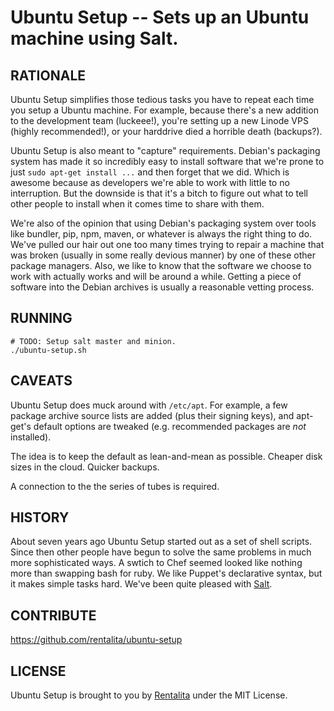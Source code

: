 Ubuntu Setup -- Sets up an Ubuntu machine using Salt.
===

## RATIONALE

Ubuntu Setup simplifies those tedious tasks you have to repeat each
time you setup a Ubuntu machine. For example, because there's a new
addition to the development team (luckeee!), you're setting up a new
Linode VPS (highly recommended!), or your harddrive died a horrible
death (backups?).

Ubuntu Setup is also meant to "capture" requirements. Debian's
packaging system has made it so incredibly easy to install software
that we're prone to just `sudo apt-get install ...` and then forget
that we did. Which is awesome because as developers we're able to work
with little to no interruption. But the downside is that it's a bitch
to figure out what to tell other people to install when it comes time
to share with them.

We're also of the opinion that using Debian's packaging system over
tools like bundler, pip, npm, maven, or whatever is always the right
thing to do. We've pulled our hair out one too many times trying to
repair a machine that was broken (usually in some really devious
manner) by one of these other package managers. Also, we like to know
that the software we choose to work with actually works and will be
around a while. Getting a piece of software into the Debian archives
is usually a reasonable vetting process.

## RUNNING

    # TODO: Setup salt master and minion.
    ./ubuntu-setup.sh

## CAVEATS

Ubuntu Setup does muck around with `/etc/apt`. For example, a few
package archive source lists are added (plus their signing keys), and
apt-get's default options are tweaked (e.g. recommended packages are
*not* installed).

The idea is to keep the default as lean-and-mean as possible. Cheaper
disk sizes in the cloud. Quicker backups.

A connection to the the series of tubes is required.

## HISTORY

About seven years ago Ubuntu Setup started out as a set of shell
scripts. Since then other people have begun to solve the same problems
in much more sophisticated ways. A swtich to Chef seemed looked like
nothing more than swapping bash for ruby. We like Puppet's declarative
syntax, but it makes simple tasks hard. We've been quite pleased with
[Salt](http://saltstack.org/).

## CONTRIBUTE

https://github.com/rentalita/ubuntu-setup

## LICENSE

Ubuntu Setup is brought to you by [Rentalita](http://rentalita.com/)
under the MIT License.
